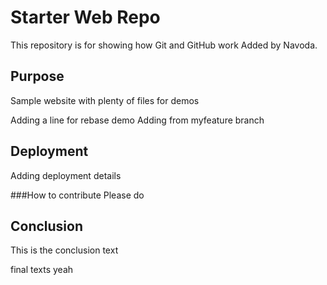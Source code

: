 # Starter Web Repo

This repository is for showing how Git and GitHub work
Added by Navoda.

## Purpose

Sample website with plenty of files for demos

Adding a line for rebase demo
Adding from myfeature branch

## Deployment

Adding deployment details

###How to contribute
Please do
## Conclusion

This is the conclusion text

final texts
yeah


